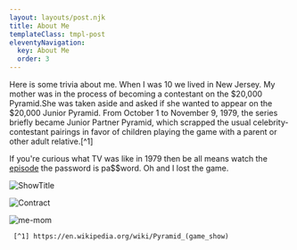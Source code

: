 ```yaml
---
layout: layouts/post.njk
title: About Me
templateClass: tmpl-post
eleventyNavigation:
  key: About Me
  order: 3
---
```



Here is some trivia about me. When I was 10 we lived in New Jersey. My mother was in the process of becoming a contestant on the $20,000 Pyramid.She was taken aside and asked if she wanted to appear on the $20,000 Junior Pyramid.
     From October 1 to November 9, 1979, the series briefly became Junior Partner Pyramid, which scrapped the usual celebrity-contestant pairings in favor of children playing the game with a parent or other adult relative.[^1]


If you're curious what TV was like in 1979 then be all means watch the [episode](https://vimeo.com/26595314) the password is pa$$word.
Oh and I lost the game.


![ShowTitle](https://applegate-paul.mo.cloudinary.net/img/Pyramid-title.jpg)

![Contract](https://applegate-paul.mo.cloudinary.net/img/contract.jpg)

![me-mom](https://applegate-paul.mo.cloudinary.net/img/Me-Mom.jpg)



     [^1] https://en.wikipedia.org/wiki/Pyramid_(game_show)
